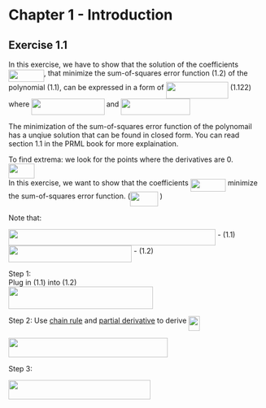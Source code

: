 # Chapter 1 - Introduction

## Exercise 1.1
In this exercise, we have to show that the solution of the coefficients <img src="/PRML/sol-chapter-1/tex/9a7d2e55e8d5b0ef2e33dd7f7ec556c1.svg?invert_in_darkmode&sanitize=true" align=middle width=69.51281204999998pt height=24.65753399999998pt/>, that minimize the sum-of-squares error function (1.2) of the polynomial (1.1), can be expressed in a form of <img src="/PRML/sol-chapter-1/tex/73c0dccc85d63aaea1af498011d37299.svg?invert_in_darkmode&sanitize=true" align=middle width=122.43733259999999pt height=32.256008400000006pt/> (1.122)  where   <img src="/PRML/sol-chapter-1/tex/a555f02e2373b915dac554e020f1411e.svg?invert_in_darkmode&sanitize=true" align=middle width=143.48198369999997pt height=32.256008400000006pt/> and <img src="/PRML/sol-chapter-1/tex/1441846f25ba72d790610b188732a3cb.svg?invert_in_darkmode&sanitize=true" align=middle width=136.0826808pt height=32.256008400000006pt/>        

The minimization of the sum-of-squares error function of the polynomail has a unqiue solution that can be found in closed form.  You can read section 1.1 in the  PRML book for more explaination.         

To find extrema: we look for the points where the derivatives are 0.     
<img src="/PRML/sol-chapter-1/tex/c063cfe40b69ea5557ee2fb24dcc4968.svg?invert_in_darkmode&sanitize=true" align=middle width=50.758403849999986pt height=28.92634470000001pt/>           
  In this exercise, we want to show that the coefficients <img src="/PRML/sol-chapter-1/tex/9a7d2e55e8d5b0ef2e33dd7f7ec556c1.svg?invert_in_darkmode&sanitize=true" align=middle width=69.51281204999998pt height=24.65753399999998pt/> minimize the sum-of-squares error function. (<img src="/PRML/sol-chapter-1/tex/fef9866d8ec0d5be48150c538105f387.svg?invert_in_darkmode&sanitize=true" align=middle width=54.55425524999999pt height=28.92634470000001pt/> )             
            
Note that:     

<img src="/PRML/sol-chapter-1/tex/b584facb31bf4b558b1740276893c710.svg?invert_in_darkmode&sanitize=true" align=middle width=407.22455729999996pt height=32.256008400000006pt/> - (1.1)     
<img src="/PRML/sol-chapter-1/tex/4c159655574163a7be6fd8e45fc512c5.svg?invert_in_darkmode&sanitize=true" align=middle width=242.32595145pt height=32.256008400000006pt/> - (1.2)         



Step 1:           
Plug in (1.1) into (1.2)      
<img src="/PRML/sol-chapter-1/tex/9bff1d2288dbdd01293a768ac5d2c307.svg?invert_in_darkmode&sanitize=true" align=middle width=284.40103065pt height=44.51174640000002pt/>      

Step 2: 
Use [chain rule](https://www.khanacademy.org/math/differential-calculus/dc-chain) and [partial derivative](https://www.khanacademy.org/math/multivariable-calculus/multivariable-derivatives/partial-derivative-and-gradient-articles/a/introduction-to-partial-derivatives) to derive <img src="/PRML/sol-chapter-1/tex/6a771672bde41186f4fb6eefd762599d.svg?invert_in_darkmode&sanitize=true" align=middle width=22.444817999999994pt height=28.92634470000001pt/>       
                          
<img src="/PRML/sol-chapter-1/tex/65c8e5cdc2399d82dfc54d91f7610102.svg?invert_in_darkmode&sanitize=true" align=middle width=313.25025765pt height=37.80850590000001pt/> 

Step 3:            
                          
<img src="/PRML/sol-chapter-1/tex/5261593cb1e008e24c0903820d09579c.svg?invert_in_darkmode&sanitize=true" align=middle width=279.3822669pt height=37.80850590000001pt/> 
